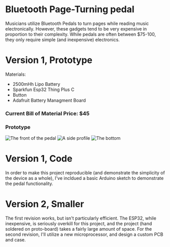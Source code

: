 # Bluetooth Page-Turning pedal
Musicians utilize Bluetooth Pedals to turn pages while reading music electronically. However, these gadgets tend to be very expensive in proportion to their complexity. While pedals are often between $75-100, they only require simple (and inexpensive) electronics.

#  Version 1, Prototype
Materials:
* 2500mHh Lipo Battery
* Sparkfun Esp32 Thing Plus C
* Button
* Adafruit Battery Managment Board
### Current Bill of Material Price: $45
### Prototype
![The front of the pedal](https://github.com/SamMcD-S/PageTurner/blob/main/Front.jpeg)
![A side profile](https://github.com/SamMcD-S/PageTurner/blob/main/Side.jpeg)
![The bottom](https://github.com/SamMcD-S/PageTurner/blob/main/Bottom.jpeg)
# Version 1, Code
In order to make this project reproducible (and demonstrate the simplicity of the device as a whole), I've incldued a basic Arduino sketch to demonstrate the pedal functionality.
# Version 2, Smaller
The first revision works, but isn't particularly efficient. The ESP32, while inexpensive, is seriously overkill for this project, and the project (hand soldered on proto-board) takes a fairly large amount of space. 
For the second revision, I'll utilize a new microprocessor, and design a custom PCB and case.
